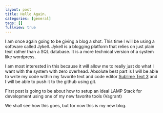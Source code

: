 ```yaml
---
layout: post
title: Hello Again.
categories: [general]
tags: []
fullview: true
---
```


I am once again going to be giving a blog a shot. This time I will be using a software called Jykell. Jykell is a blogging platform that relies on just plain text rather than a SQL database. It is a more technical version of a system like wordpress. 

I am most interested in this because it will allow me to really 	just do what I want with the system with zero overhead. Absolute best part is I will be able to write my code within my favorite text and code editor <a href="http://www.sublimetext.com/3">Sublime Text 3</a> and I will be able to push it to the github using git.

First post is going to be about how to setup an ideal LAMP Stack for development using one of my new favorite tools (Vagrant)

We shall see how this goes, but for now this is my new blog.
